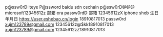 p@ssw0rD iteye
P@ssword baidu
sdn oschain p@ssw0rD@@@
microsoft12345612z 邮箱
ora passw0rdD 邮箱
12345612zX iphone
sheb 生日年月日
https://user.eshebao.cn/login 18910817013 passw0rd
xujm123789@gmail.com 12345612z@$kk18910817013
xujm123789@gmail.com 12345612zZ18910817013 
